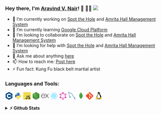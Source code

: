 ### Hey there, I'm [Aravind V. Nair](https://AravindVNair99.github.io)! 👋 👨‍💻 ![](https://komarev.com/ghpvc/?username=AravindVNair99&label=Views)

- 🔭 I’m currently working on [Spot the Hole](https://github.com/AravindVNair99/Spot-the-Hole) and [Amrita Hall Management System](https://github.com/AravindVNair99/Hall-Management-System)
- 🌱 I’m currently learning [Google Cloud Platform](https://cloud.google.com)
- 👯 I’m looking to collaborate on [Spot the Hole](https://github.com/AravindVNair99/Spot-the-Hole) and [Amrita Hall Management System](https://github.com/AravindVNair99/Hall-Management-System)
- 🤔 I’m looking for help with [Spot the Hole](https://github.com/AravindVNair99/Spot-the-Hole) and [Amrita Hall Management System](https://github.com/AravindVNair99/Hall-Management-System)
- 💬 Ask me about anything [here](https://github.com/AravindVNair99/AravindVNair99/issues)
- 📫 How to reach me: [Post here](https://github.com/AravindVNair99/AravindVNair99/issues)
- ⚡ Fun fact: Kung Fu black belt martial artist

### Languages and Tools:

<code><img height="25" src="https://raw.githubusercontent.com/devicons/devicon/master/icons/cplusplus/cplusplus-plain.svg" alt="C++"></code>
<code><img height="25" src="https://raw.githubusercontent.com/devicons/devicon/master/icons/python/python-original.svg" alt="Python"></code>
<code><img height="25" src="https://raw.githubusercontent.com/devicons/devicon/master/icons/javascript/javascript-original.svg" alt="JavaScript"></code>
<code><img height="25" src="https://raw.githubusercontent.com/devicons/devicon/master/icons/nodejs/nodejs-original.svg" alt="Node.js"></code>
<code><img height="25" src="https://raw.githubusercontent.com/devicons/devicon/master/icons/express/express-original.svg" alt="Express.js"></code>
<code><img height="25" src="https://raw.githubusercontent.com/devicons/devicon/master/icons/react/react-original.svg" alt="React"></code>
<code><img height="25" src="https://raw.githubusercontent.com/github/explore/80688e429a7d4ef2fca1e82350fe8e3517d3494d/topics/graphql/graphql.png" alt="GraphQL"></code>
<code><img height="25" src="https://raw.githubusercontent.com/devicons/devicon/master/icons/mysql/mysql-original.svg" alt="MySQL"></code>
<code><img height="25" src="https://raw.githubusercontent.com/devicons/devicon/master/icons/mongodb/mongodb-original.svg" alt="MongoDB"></code>
<code><img height="25" src="https://raw.githubusercontent.com/devicons/devicon/master/icons/git/git-original.svg" alt="Git"></code>
<code><img height="25" src="https://raw.githubusercontent.com/devicons/devicon/master/icons/linux/linux-original.svg" alt="Linux"></code>

<details>	
  <summary><b>⚡ Github Stats</b></summary>
<img height="180em" src="https://github-readme-stats.vercel.app/api?username=AravindVNair99&show_icons=true&include_all_commits=true&count_private=true&hide_border=true" />

<!--START_SECTION:waka-->
![Lines of code](https://img.shields.io/badge/From%20Hello%20World%20I%27ve%20Written-614469%20lines%20of%20code-blue)

**🐱 My Github Data** 

> 🏆 257 Contributions in the Year 2021
 > 
> 📦 619.8 kB Used in Github's Storage 
 > 
> 💼 Opted to Hire
 > 
> 📜 59 Public Repositories 
 > 
> 🔑 4 Private Repositories  
 > 
**I'm an Early 🐤** 

```text
🌞 Morning    178 commits    ██░░░░░░░░░░░░░░░░░░░░░░░   10.43% 
🌆 Daytime    741 commits    ██████████░░░░░░░░░░░░░░░   43.43% 
🌃 Evening    563 commits    ████████░░░░░░░░░░░░░░░░░   33.0% 
🌙 Night      224 commits    ███░░░░░░░░░░░░░░░░░░░░░░   13.13%

```
📅 **I'm Most Productive on Saturday** 

```text
Monday       180 commits    ██░░░░░░░░░░░░░░░░░░░░░░░   10.55% 
Tuesday      252 commits    ███░░░░░░░░░░░░░░░░░░░░░░   14.77% 
Wednesday    132 commits    ██░░░░░░░░░░░░░░░░░░░░░░░   7.74% 
Thursday     303 commits    ████░░░░░░░░░░░░░░░░░░░░░   17.76% 
Friday       181 commits    ██░░░░░░░░░░░░░░░░░░░░░░░   10.61% 
Saturday     385 commits    █████░░░░░░░░░░░░░░░░░░░░   22.57% 
Sunday       273 commits    ████░░░░░░░░░░░░░░░░░░░░░   16.0%

```


📊 **This Week I Spent My Time On** 

```text
💬 Programming Languages: 
Other                    22 hrs 51 mins      ███████████████░░░░░░░░░░   61.97% 
JavaScript               6 hrs 26 mins       ████░░░░░░░░░░░░░░░░░░░░░   17.45% 
JSON                     2 hrs 48 mins       ██░░░░░░░░░░░░░░░░░░░░░░░   7.6% 
EJS                      1 hr 46 mins        █░░░░░░░░░░░░░░░░░░░░░░░░   4.81% 
YAML                     1 hr 11 mins        ░░░░░░░░░░░░░░░░░░░░░░░░░   3.23%

🔥 Editors: 
Unknown Editor           21 hrs 14 mins      ██████████████░░░░░░░░░░░   57.62% 
VS Code                  14 hrs 5 mins       █████████░░░░░░░░░░░░░░░░   38.21% 
Bash                     1 hr 32 mins        █░░░░░░░░░░░░░░░░░░░░░░░░   4.17%

```

**I Mostly Code in HTML** 

```text
HTML                     27 repos            ███████████░░░░░░░░░░░░░░   46.55% 
JavaScript               9 repos             ████░░░░░░░░░░░░░░░░░░░░░   15.52% 
Python                   6 repos             ██░░░░░░░░░░░░░░░░░░░░░░░   10.34% 
Java                     5 repos             ██░░░░░░░░░░░░░░░░░░░░░░░   8.62% 
C                        4 repos             █░░░░░░░░░░░░░░░░░░░░░░░░   6.9%

```


**Timeline**

![Chart not found](https://raw.githubusercontent.com/aravindvnair99/aravindvnair99/master/charts/bar_graph.png) 


<!--END_SECTION:waka-->

*NOTE: Top languages does not indicate my skill level or anything like that. It is just a metric of which languages have been hosted by me on GitHub based on the usage across repositories. There are others which I haven't put up on GitHub.*

</details>

<!--
<p align="center">
<a href="https://buymeacoffee.com/AravindVNair99" target="_blank"><img src="https://cdn.buymeacoffee.com/buttons/arial-blue.png" alt="Buy Aravind A Coffee" height="40" width="170" ></a>
</p>
-->
